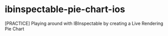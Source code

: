 # ibinspectable-pie-chart-ios
[PRACTICE] Playing around with IBInspectable by creating a Live Rendering Pie Chart
